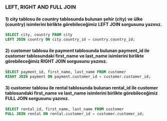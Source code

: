 ### LEFT, RIGHT AND FULL JOIN

#### 1) city tablosu ile country tablosunda bulunan şehir (city) ve ülke (country) isimlerini birlikte görebileceğimiz LEFT JOIN sorgusunu yazınız.
```sql
SELECT city, country FROM city
LEFT JOIN country ON city.country_id = country.country_id;
```

#### 2) customer tablosu ile payment tablosunda bulunan payment_id ile customer tablosundaki first_name ve last_name isimlerini birlikte görebileceğimiz RIGHT JOIN sorgusunu yazınız.
```sql
SELECT payment_id, first_name, last_name FROM customer
RIGHT JOIN payment ON payment.customer_id = customer.customer_id;
```

#### 3) customer tablosu ile rental tablosunda bulunan rental_id ile customer tablosundaki first_name ve last_name isimlerini birlikte görebileceğimiz FULL JOIN sorgusunu yazınız.
```sql
SELECT rental_id, first_name, last_name FROM customer
FULL JOIN rental ON rental.customer_id = customer.customer_id;
```
